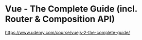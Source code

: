 # Vue - The Complete Guide (incl. Router & Composition API)
https://www.udemy.com/course/vuejs-2-the-complete-guide/
